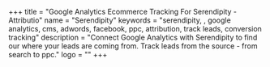 +++
title = "Google Analytics Ecommerce Tracking For Serendipity - Attributio"
name = "Serendipity"
keywords = "serendipity, , google analytics, cms, adwords, facebook, ppc, attribution, track leads, conversion tracking"
description = "Connect Google Analytics with Serendipity to find our where your leads are coming from. Track leads from the source - from search to ppc."
logo = ""
+++
